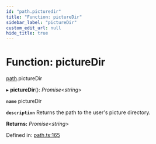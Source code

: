 ```yaml
---
id: "path.picturedir"
title: "Function: pictureDir"
sidebar_label: "pictureDir"
custom_edit_url: null
hide_title: true
---
```


# Function: pictureDir

[path](../modules/path.md).pictureDir

▸ **pictureDir**(): *Promise*<*string*\>

**`name`** pictureDir

**`description`** Returns the path to the user's picture directory.

**Returns:** *Promise*<*string*\>

Defined in: [path.ts:165](https://github.com/tauri-apps/tauri/blob/237b49b/cli/tauri.js/api-src/path.ts#L165)
